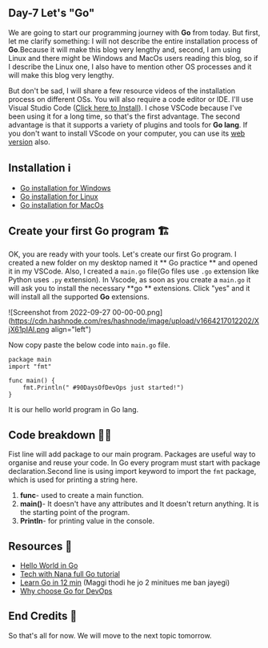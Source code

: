 ## Day-7 Let's "Go"

We are going to start our programming journey with **Go** from today. But first, let me clarify something: I will not describe the entire installation process of **Go**.Because it will make this blog very lengthy and, second, I am using Linux and there might be Windows and MacOs users reading this blog, so if I describe the Linux one, I also have to mention other OS processes and it will make this blog very lengthy.

But don't be sad, I will share a few resource videos of the installation process on different OSs. You will also require a code editor or IDE. I'll use Visual Studio Code ([Click here to Install](https://code.visualstudio.com/)). I chose VSCode because I've been using it for a long time, so that's the first advantage. The second advantage is that it supports a variety of plugins and tools for **Go lang**. If you don't want to install VScode on your computer, you can use its [web version](https://vscode.dev/) also.


## Installation ℹ️
- [Go installation for Windows](https://youtu.be/xYpqI7GRrvE)
- [Go installation for Linux](https://youtu.be/LLqUFxAPsvs)
- [Go installation for MacOs](https://youtu.be/MbS1wn0B-fk)

## Create your first Go program 🏗️
OK, you are ready with your tools. Let's create our first Go program. I created a new folder on my desktop named it ** Go practice ** and opened it in my VSCode. Also, I created a ``main.go`` file(Go files use ``.go`` extension like Python uses ``.py`` extension). In Vscode, as soon as you create a ``main.go`` it will ask you to install the necessary **go ** extensions. Click "yes" and it will install all the supported **Go** extensions.

![Screenshot from 2022-09-27 00-00-00.png](https://cdn.hashnode.com/res/hashnode/image/upload/v1664217012202/XjX61pIAl.png align="left")

Now copy paste the below code into ``main.go`` file.
```
package main
import "fmt"

func main() {
    fmt.Println(" #90DaysOfDevOps just started!")
}
```
It is our hello world program in Go lang.

## Code breakdown 👨‍💻
Fist line will add package to our main program. Packages are useful way to organise and reuse your code. In Go every program must start with package declaration.Second line is using import keyword to import the ``fmt`` package, which is used for printing a string here.


1.  **func**- used to create a main function.
2. **main()**- It doesn't have any attributes and It doesn't return anything. It is the starting point of the program.
3. **Println**- for printing value in the console.

## Resources 📑
- [Hello World in Go](https://www.geeksforgeeks.org/hello-world-in-golang/)
- [Tech with Nana full Go tutorial](https://www.youtube.com/watch?v=yyUHQIec83I)
- [ Learn Go in 12 min](https://youtu.be/C8LgvuEBraI) (Maggi thodi he jo 2 minitues me ban jayegi) 
- [ Why choose Go for DevOps](https://www.youtube.com/watch?v=7pLqIIAqZD4&t=9s)

## End Credits 👋

So that's all for now. We will move to the next topic tomorrow.




 
